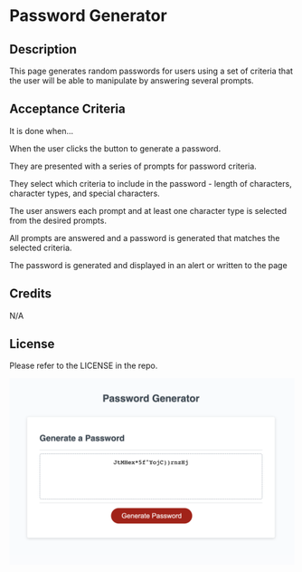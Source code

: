 # Password Generator

## Description

This page generates random passwords for users using a set of criteria that the user will be able to manipulate by answering several prompts.

## Acceptance Criteria

It is done when...

When the user clicks the button to generate a password.

They are presented with a series of prompts for password criteria.

They select which criteria to include in the password - length of characters, character types, and special characters.

The user answers each prompt and at least one character type is selected from the desired prompts.

All prompts are answered and a password is generated that matches the selected criteria.

The password is generated and displayed in an alert or written to the page

## Credits

N/A

## License

Please refer to the LICENSE in the repo.


![Alt text](Develop/Screenshot.png)
